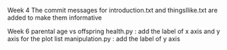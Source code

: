 Week 4
The commit messages for introduction.txt and thingsIlike.txt are added to make them informative

Week 6
parental age vs offspring health.py : add the label of x axis and y axis for the plot
list manipulation.py : add the label of y axis
